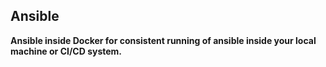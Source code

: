 ## Ansible<br>

**Ansible inside Docker for consistent running of ansible inside your local machine or CI/CD system.**<br>

